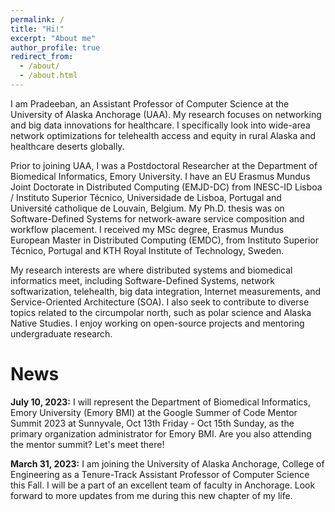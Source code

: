 ```yaml
---
permalink: /
title: "Hi!"
excerpt: "About me"
author_profile: true
redirect_from: 
  - /about/
  - /about.html
---
```


I am Pradeeban, an Assistant Professor of Computer Science at the University of Alaska Anchorage (UAA). My research focuses on networking and big data innovations for healthcare. I specifically look into wide-area network optimizations for telehealth access and equity in rural Alaska and healthcare deserts globally.

Prior to joining UAA, I was a Postdoctoral Researcher at the Department of Biomedical Informatics, Emory University. I have an EU Erasmus Mundus Joint Doctorate in Distributed Computing (EMJD-DC) from INESC-ID Lisboa / Instituto Superior Técnico, Universidade de Lisboa, Portugal and Université catholique de Louvain, Belgium. My Ph.D. thesis was on Software-Defined Systems for network-aware service composition and workflow placement. I received my MSc degree, Erasmus Mundus European Master in Distributed Computing (EMDC), from Instituto Superior Técnico, Portugal and KTH Royal Institute of Technology, Sweden.

My research interests are where distributed systems and biomedical informatics meet, including Software-Defined Systems, network softwarization, telehealth, big data integration, Internet measurements, and Service-Oriented Architecture (SOA). I also seek to contribute to diverse topics related to the circumpolar north, such as polar science and Alaska Native Studies. I enjoy working on open-source projects and mentoring undergraduate research.

News
======

**July 10, 2023:** I will represent the Department of Biomedical Informatics, Emory University (Emory BMI) at the Google Summer of Code Mentor Summit 2023 at Sunnyvale, Oct 13th Friday - Oct 15th Sunday, as the primary organization administrator for Emory BMI. Are you also attending the mentor summit? Let's meet there!

**March 31, 2023:** I am joining the University of Alaska Anchorage, College of Engineering as a Tenure-Track Assistant Professor of Computer Science this Fall. I will be a part of an excellent team of faculty in Anchorage. Look forward to more updates from me during this new chapter of my life.
